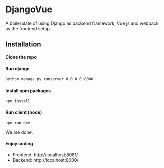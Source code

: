 # DjangoVue
A boilerplate of using Django as backend framework, Vue js and webpack as the frontend setup.

## Installation 
#### Clone the repo

#### Run django 
```python manage.py runserver 0.0.0.0:8000```

#### Install npm packages
```npm install```

#### Run client (node)
```npm run dev```

We are done. 

#### Enjoy coding
  * Frontend: http://localhost:8081/
  * Backend: http://localhost:8000/

